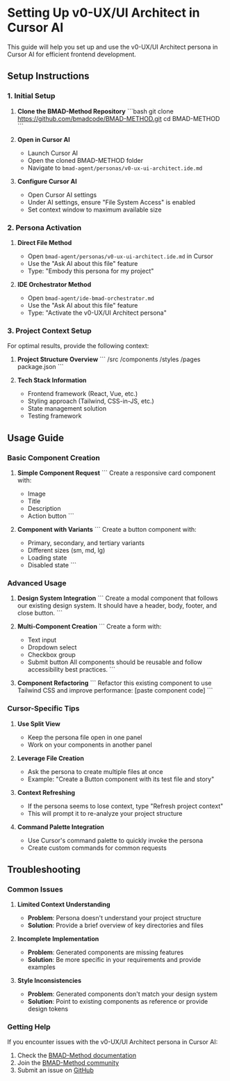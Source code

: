 # Setting Up v0-UX/UI Architect in Cursor AI

This guide will help you set up and use the v0-UX/UI Architect persona in Cursor AI for efficient frontend development.

## Setup Instructions

### 1. Initial Setup

1. **Clone the BMAD-Method Repository**
   \`\`\`bash
   git clone https://github.com/bmadcode/BMAD-METHOD.git
   cd BMAD-METHOD
   \`\`\`

2. **Open in Cursor AI**
   - Launch Cursor AI
   - Open the cloned BMAD-METHOD folder
   - Navigate to `bmad-agent/personas/v0-ux-ui-architect.ide.md`

3. **Configure Cursor AI**
   - Open Cursor AI settings
   - Under AI settings, ensure "File System Access" is enabled
   - Set context window to maximum available size

### 2. Persona Activation

1. **Direct File Method**
   - Open `bmad-agent/personas/v0-ux-ui-architect.ide.md` in Cursor
   - Use the "Ask AI about this file" feature
   - Type: "Embody this persona for my project"

2. **IDE Orchestrator Method**
   - Open `bmad-agent/ide-bmad-orchestrator.md`
   - Use the "Ask AI about this file" feature
   - Type: "Activate the v0-UX/UI Architect persona"

### 3. Project Context Setup

For optimal results, provide the following context:

1. **Project Structure Overview**
   \`\`\`
   /src
     /components
     /styles
     /pages
   package.json
   \`\`\`

2. **Tech Stack Information**
   - Frontend framework (React, Vue, etc.)
   - Styling approach (Tailwind, CSS-in-JS, etc.)
   - State management solution
   - Testing framework

## Usage Guide

### Basic Component Creation

1. **Simple Component Request**
   \`\`\`
   Create a responsive card component with:
   - Image
   - Title
   - Description
   - Action button
   \`\`\`

2. **Component with Variants**
   \`\`\`
   Create a button component with:
   - Primary, secondary, and tertiary variants
   - Different sizes (sm, md, lg)
   - Loading state
   - Disabled state
   \`\`\`

### Advanced Usage

1. **Design System Integration**
   \`\`\`
   Create a modal component that follows our existing design system.
   It should have a header, body, footer, and close button.
   \`\`\`

2. **Multi-Component Creation**
   \`\`\`
   Create a form with:
   - Text input
   - Dropdown select
   - Checkbox group
   - Submit button
   All components should be reusable and follow accessibility best practices.
   \`\`\`

3. **Component Refactoring**
   \`\`\`
   Refactor this existing component to use Tailwind CSS and improve performance:
   [paste component code]
   \`\`\`

### Cursor-Specific Tips

1. **Use Split View**
   - Keep the persona file open in one panel
   - Work on your components in another panel

2. **Leverage File Creation**
   - Ask the persona to create multiple files at once
   - Example: "Create a Button component with its test file and story"

3. **Context Refreshing**
   - If the persona seems to lose context, type "Refresh project context"
   - This will prompt it to re-analyze your project structure

4. **Command Palette Integration**
   - Use Cursor's command palette to quickly invoke the persona
   - Create custom commands for common requests

## Troubleshooting

### Common Issues

1. **Limited Context Understanding**
   - **Problem**: Persona doesn't understand your project structure
   - **Solution**: Provide a brief overview of key directories and files

2. **Incomplete Implementation**
   - **Problem**: Generated components are missing features
   - **Solution**: Be more specific in your requirements and provide examples

3. **Style Inconsistencies**
   - **Problem**: Generated components don't match your design system
   - **Solution**: Point to existing components as reference or provide design tokens

### Getting Help

If you encounter issues with the v0-UX/UI Architect persona in Cursor AI:

1. Check the [BMAD-Method documentation](https://github.com/bmadcode/BMAD-METHOD/docs)
2. Join the [BMAD-Method community](https://github.com/bmadcode/BMAD-METHOD/discussions)
3. Submit an issue on [GitHub](https://github.com/bmadcode/BMAD-METHOD/issues)
